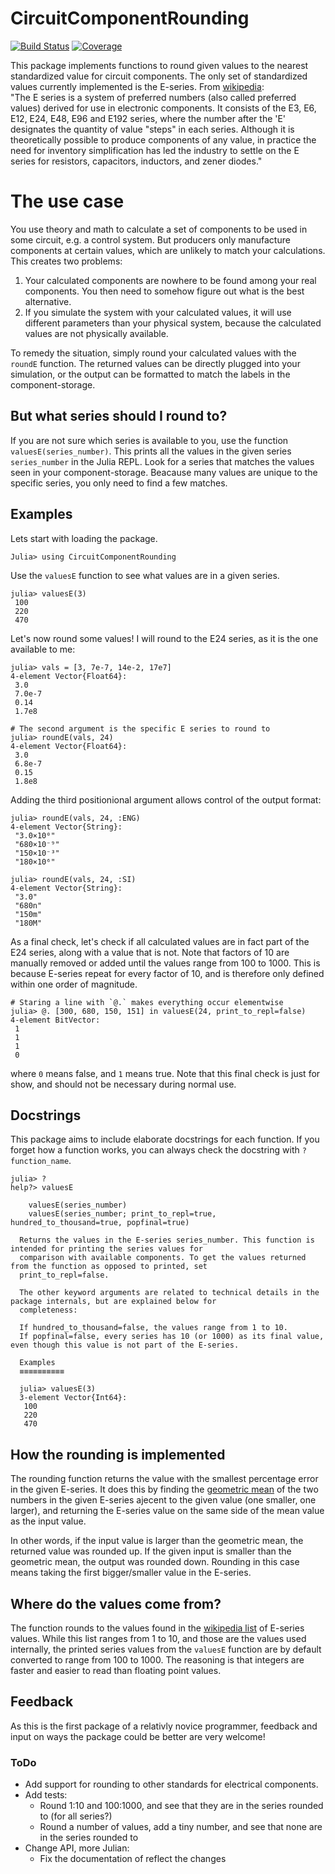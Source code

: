 # CircuitComponentRounding

<!---[![Stable](https://img.shields.io/badge/docs-stable-blue.svg)](https://KronosTheLate.github.io/CircuitComponentRounding.jl/stable)--->
<!---[![Dev](https://img.shields.io/badge/docs-dev-blue.svg)](https://KronosTheLate.github.io/CircuitComponentRounding.jl/dev)--->
[![Build Status](https://github.com/KronosTheLate/CircuitComponentRounding.jl/workflows/CI/badge.svg)](https://github.com/KronosTheLate/CircuitComponentRounding.jl/actions)
[![Coverage](https://codecov.io/gh/KronosTheLate/CircuitComponentRounding.jl/branch/master/graph/badge.svg)](https://codecov.io/gh/KronosTheLate/CircuitComponentRounding.jl)

This package implements functions to round given values to the nearest standardized value for circuit components. The only set of standardized values currently implemented is the E-series. From [wikipedia](https://en.wikipedia.org/wiki/E_series_of_preferred_numbers):  
"The E series is a system of preferred numbers (also called preferred values) derived for use in electronic components. It consists of the E3, E6, E12, E24, E48, E96 and E192 series, where the number after the 'E' designates the quantity of value "steps" in each series. Although it is theoretically possible to produce components of any value, in practice the need for inventory simplification has led the industry to settle on the E series for resistors, capacitors, inductors, and zener diodes."

# The use case
You use theory and math to calculate a set of components to be used in some circuit, e.g. a control system. But producers only manufacture components at certain values, which are unlikely to match your calculations. This creates two problems:
1) Your calculated components are nowhere to be found among your real components. You then need to somehow figure out what is the best alternative.
2) If you simulate the system with your calculated values, it will use different parameters than your physical system, because the calculated values are not physically available.

To remedy the situation, simply round your calculated values with the `roundE` function. The returned values can be directly plugged into your simulation, or the output can be formatted to match the labels in the component-storage.

## But what series should I round to?
If you are not sure which series is available to you, use the function `valuesE(series_number)`. This prints all the values in the given series `series_number` in the Julia REPL. Look for a series that matches the values seen in your component-storage. Beacause many values are unique to the specific series, you only need to find a few matches.

## Examples
Lets start with loading the package.
```julia-repl
Julia> using CircuitComponentRounding
```

Use the `valuesE` function to see what values are in a given series.
```julia-repl
julia> valuesE(3)
 100
 220
 470
```

Let's now round some values! I will round to the E24 series, as it is the one available to me:
```julia-repl
julia> vals = [3, 7e-7, 14e-2, 17e7]
4-element Vector{Float64}:
 3.0
 7.0e-7
 0.14
 1.7e8

# The second argument is the specific E series to round to
julia> roundE(vals, 24)
4-element Vector{Float64}:
 3.0
 6.8e-7
 0.15
 1.8e8
 ```

Adding the third positionional argument allows 
control of the output format:
```julia-repl
julia> roundE(vals, 24, :ENG)
4-element Vector{String}:
 "3.0×10⁰"
 "680×10⁻⁹"
 "150×10⁻³"
 "180×10⁶"
```

```julia-repl
julia> roundE(vals, 24, :SI)
4-element Vector{String}:
 "3.0"
 "680n"
 "150m"
 "180M"
```

As a final check, let's check if all calculated values are in fact part of the E24 series, along with a value that is not. Note that factors of 10 are manually removed or added until the values range from 100 to 1000. This is because E-series repeat for every factor of 10, and is therefore only defined within one order of magnitude.
```julia-repl
# Staring a line with `@.` makes everything occur elementwise
julia> @. [300, 680, 150, 151] in valuesE(24, print_to_repl=false)
4-element BitVector:
 1
 1
 1
 0
```
where `0` means false, and `1` means true. Note that this final check is just for show, and should not be necessary during normal use.

## Docstrings
This package aims to include elaborate docstrings for each function. If you forget how a function works, you can always check the docstring with `?function_name`.
```julia-repl
julia> ?
help?> valuesE

    valuesE(series_number)
    valuesE(series_number; print_to_repl=true, hundred_to_thousand=true, popfinal=true)

  Returns the values in the E-series series_number. This function is intended for printing the series values for
  comparison with available components. To get the values returned from the function as opposed to printed, set
  print_to_repl=false.  
  
  The other keyword arguments are related to technical details in the package internals, but are explained below for
  completeness:  
  
  If hundred_to_thousand=false, the values range from 1 to 10.  
  If popfinal=false, every series has 10 (or 1000) as its final value, even though this value is not part of the E-series.

  Examples
  ≡≡≡≡≡≡≡≡≡≡

  julia> valuesE(3)
  3-element Vector{Int64}:
   100
   220
   470
```

## How the rounding is implemented
The rounding function returns the value with the smallest percentage error in the given E-series.
It does this by finding the [geometric mean](https://en.wikipedia.org/wiki/Geometric_mean) of the 
two numbers in the given E-series ajecent to the given value (one smaller, one larger), and 
returning the E-series value on the same side of the mean value as the input value.

In other words, if the input value is larger than the geometric mean, the returned value was rounded up. 
If the given input is smaller than the geometric mean, the output was rounded down. Rounding in this case 
means taking the first bigger/smaller value in the E-series.

## Where do the values come from?
The function rounds to the values found in the [wikipedia list](https://en.wikipedia.org/wiki/E_series_of_preferred_numbers#Lists) of E-series values. While this list ranges from 1 to 10, and those are the values used internally, the printed series values from the `valuesE` function are by default converted to range from 100 to 1000. The reasoning is that integers are faster and easier to read than floating point values.
  
## Feedback
As this is the first package of a relativly novice programmer, feedback and input on ways the package could be better are very welcome!

### ToDo
* Add support for rounding to other standards for electrical components.
* Add tests:
    * Round 1:10 and 100:1000, and see that they are in the series rounded to (for all series?)
    * Round a number of values, add a tiny number, and see that none are in the series rounded to
* Change API, more Julian:
    * Fix the documentation of reflect the changes